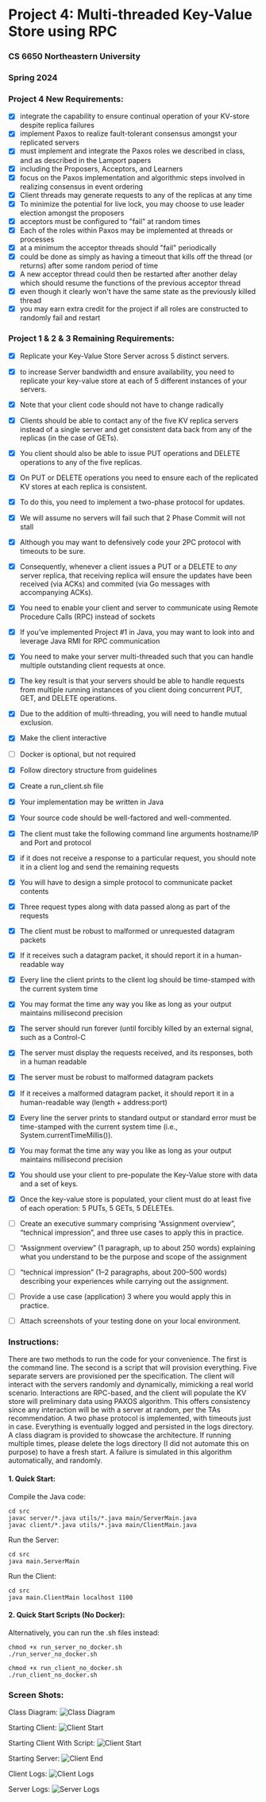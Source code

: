 # Project 4: Multi-threaded Key-Value Store using RPC
### CS 6650 Northeastern University
### Spring 2024

### Project 4 New Requirements:
- [X] integrate the capability to ensure continual operation of your KV-store despite replica failures
- [X] implement Paxos to realize fault-tolerant consensus amongst your replicated servers
- [X] must implement and integrate the Paxos roles we described in class, and as described in the Lamport papers
- [X] including the Proposers, Acceptors, and Learners
- [X] focus on the Paxos implementation and algorithmic steps involved in realizing consensus in event ordering
- [X] Client threads may generate requests to any of the replicas at any time
- [X] To minimize the potential for live lock, you may choose to use leader election amongst the proposers
- [X] acceptors must be configured to "fail" at random times
- [X] Each of the roles within Paxos may be implemented at threads or processes
- [X] at a minimum the acceptor threads should "fail" periodically
- [X] could be done as simply as having a timeout that kills off the thread (or returns) after some random period of time
- [X] A new acceptor thread could then be restarted after another delay which should resume the functions of the previous acceptor thread
- [X] even though it clearly won't have the same state as the previously killed thread
- [X] you may earn extra credit for the project if all roles are constructed to randomly fail and restart

### Project 1 & 2 & 3 Remaining Requirements:
- [X] Replicate your Key-Value Store Server across 5 distinct servers.
- [X] to increase Server bandwidth and ensure availability, you need to replicate your key-value store at each of 5 different instances of your servers.
- [X] Note that your client code should not have to change radically
- [X] Clients should be able to contact any of the five KV replica servers instead of a single server and get consistent data back from any of the replicas (in the case of GETs).
- [X] You client should also be able to issue PUT operations and DELETE operations to any of the five replicas.
- [X] On PUT or DELETE operations you need to ensure each of the replicated KV stores at each replica is consistent.
- [X] To do this, you need to implement a two-phase protocol for updates.
- [X] We will assume no servers will fail such that 2 Phase Commit will not stall
- [X] Although you may want to defensively code your 2PC protocol with timeouts to be sure.
- [X] Consequently, whenever a client issues a PUT or a DELETE to *any* server replica, that receiving replica will ensure the updates have been received (via ACKs) and commited (via Go messages with accompanying ACKs).
- [x] You need to enable your client and server to communicate using Remote Procedure Calls (RPC) instead of sockets
- [x] If you’ve implemented Project #1 in Java, you may want to look into and leverage Java RMI for RPC communication
- [x] You need to make your server multi-threaded such that you can handle multiple outstanding client requests at once.
- [x] The key result is that your servers should be able to handle requests from multiple running instances of you client doing concurrent PUT, GET, and DELETE operations.
- [x] Due to the addition of multi-threading, you will need to handle mutual exclusion.
- [x] Make the client interactive
- [ ] Docker is optional, but not required
- [x] Follow directory structure from guidelines
- [x] Create a run_client.sh file
- [x] Your implementation may be written in Java
- [x] Your source code should be well-factored and well-commented.
- [x] The client must take the following command line arguments hostname/IP and Port and protocol
- [x] if it does not receive a response to a particular request, you should note it in a client log and send the remaining requests
- [x] You will have to design a simple protocol to communicate packet contents
- [x] Three request types along with data passed along as part of the requests
- [x] The client must be robust to malformed or unrequested datagram packets
- [x] If it receives such a datagram packet, it should report it in a human-readable way
- [x] Every line the client prints to the client log should be time-stamped with the current system time
- [x] You may format the time any way you like as long as your output maintains millisecond precision
- [x] The server should run forever (until forcibly killed by an external signal, such as a Control-C
- [x] The server must display the requests received, and its responses, both in a human readable
- [x] The server must be robust to malformed datagram packets
- [x] If it receives a malformed datagram packet, it should report it in a human-readable way (length + address:port)
- [x] Every line the server prints to standard output or standard error must be time-stamped with the current system time (i.e., System.currentTimeMillis()).
- [x] You may format the time any way you like as long as your output maintains millisecond precision
- [x] You should use your client to pre-populate the Key-Value store with data and a set of keys.
- [x] Once the key-value store is populated, your client must do at least five of each operation: 5 PUTs, 5 GETs, 5 DELETEs.
- [ ] Create an executive summary comprising “Assignment overview”, “technical impression”, and three use cases to apply this in practice.
- [ ] “Assignment overview” (1 paragraph, up to about 250 words) explaining what you understand to be the purpose and scope of the assignment
- [ ] “technical impression” (1–2 paragraphs, about 200–500 words) describing your experiences while carrying out the assignment.
- [ ] Provide a use case (application) 3 where you would apply this in practice.
- [ ] Attach screenshots of your testing done on your local environment.


### Instructions:

There are two methods to run the code for your convenience. The first is the command line. The second is a script that will provision everything. Five separate servers are provisioned per the specification. The client will interact with the servers randomly and dynamically, mimicking a real world scenario. Interactions are RPC-based, and the client will populate the KV store will preliminary data using PAXOS algorithm. This offers consistency since any interaction will be with a server at random, per the TAs recommendation. A two phase protocol is implemented, with timeouts just in case. Everything is eventually logged and persisted in the logs directory. A class diagram is provided to showcase the architecture. If running multiple times, please delete the logs directory (I did not automate this on purpose) to have a fresh start. A failure is simulated in this algorithm automatically, and randomly.

#### 1. Quick Start:

Compile the Java code:

    cd src
    javac server/*.java utils/*.java main/ServerMain.java
    javac client/*.java utils/*.java main/ClientMain.java

Run the Server:

    cd src
    java main.ServerMain

Run the Client:

    cd src
    java main.ClientMain localhost 1100

#### 2. Quick Start Scripts (No Docker):

Alternatively, you can run the .sh files instead:

    chmod +x run_server_no_docker.sh
    ./run_server_no_docker.sh

    chmod +x run_client_no_docker.sh
    ./run_client_no_docker.sh

### Screen Shots:

Class Diagram:
![Class Diagram](artifacts/class_diagram.png "Class Diagram")

Starting Client:
![Client Start](artifacts/client_start.png "Client Start")

Starting Client With Script:
![Client Start](artifacts/project_intro_client.png "Script Client Start")

Starting Server:
![Client End](artifacts/server_start.png "Server Start")

Client Logs:
![Client Logs](artifacts/client_log.png "Client Logs")

Server Logs:
![Server Logs](artifacts/server_log.png "Server Logs")

